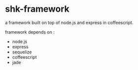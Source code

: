 shk-framework
=============

a framework built on top of node.js and express in coffeescript.

framework depends on :

- node.js
- express
- sequelize
- coffeescript
- jade
